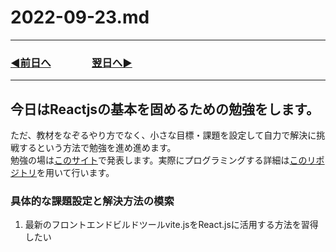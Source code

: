 # 2022-09-23.md
  
---
### [◀️前日へ](https://github.com/yuasys/chatty-journal/blob/main/2022/09/2022-09-22.md)&emsp;&emsp;&emsp;&emsp;[翌日へ▶️](https://github.com/yuasys/chatty-journal/blob/main/2022/09/2022-09-24.md)
---

## 今日はReactjsの基本を固めるための勉強をします。
ただ、教材をなぞるやり方でなく、小さな目標・課題を設定して自力で解決に挑戦するという方法で勉強を進め進めます。  
勉強の場は<a href="https://yuasys.github.io/react-second-repo/">このサイト</a>で発表します。実際にプログラミングする詳細は<a href="https://github.com/yuasys/react-second-repo.git">このリポジトリ</a>を用いて行います。

### 具体的な課題設定と解決方法の模索
<ol>
  <li>最新のフロントエンドビルドツールvite.jsをReact.jsに活用する方法を習得したい</li>
</ol>
